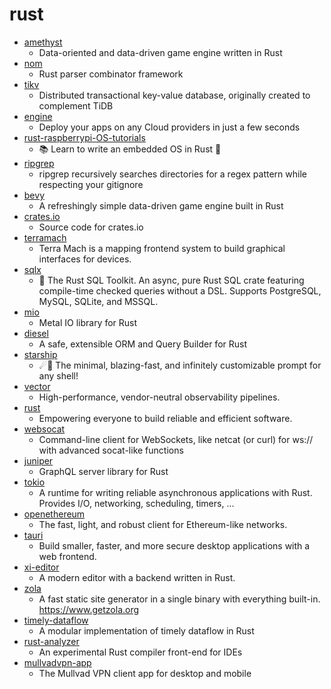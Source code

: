 # rust
- [amethyst](https://github.com/amethyst/amethyst)
  - Data-oriented and data-driven game engine written in Rust
- [nom](https://github.com/Geal/nom)
  - Rust parser combinator framework
- [tikv](https://github.com/tikv/tikv)
  - Distributed transactional key-value database, originally created to complement TiDB
- [engine](https://github.com/Qovery/engine)
  - Deploy your apps on any Cloud providers in just a few seconds
- [rust-raspberrypi-OS-tutorials](https://github.com/rust-embedded/rust-raspberrypi-OS-tutorials)
  - 📚 Learn to write an embedded OS in Rust 🦀
- [ripgrep](https://github.com/BurntSushi/ripgrep)
  - ripgrep recursively searches directories for a regex pattern while respecting your gitignore
- [bevy](https://github.com/bevyengine/bevy)
  - A refreshingly simple data-driven game engine built in Rust
- [crates.io](https://github.com/rust-lang/crates.io)
  - Source code for crates.io
- [terramach](https://github.com/lykhonis/terramach)
  - Terra Mach is a mapping frontend system to build graphical interfaces for devices.
- [sqlx](https://github.com/launchbadge/sqlx)
  - 🧰 The Rust SQL Toolkit. An async, pure Rust SQL crate featuring compile-time checked queries without a DSL. Supports PostgreSQL, MySQL, SQLite, and MSSQL.
- [mio](https://github.com/tokio-rs/mio)
  - Metal IO library for Rust
- [diesel](https://github.com/diesel-rs/diesel)
  - A safe, extensible ORM and Query Builder for Rust
- [starship](https://github.com/starship/starship)
  - ☄🌌️ The minimal, blazing-fast, and infinitely customizable prompt for any shell!
- [vector](https://github.com/timberio/vector)
  - High-performance, vendor-neutral observability pipelines.
- [rust](https://github.com/rust-lang/rust)
  - Empowering everyone to build reliable and efficient software.
- [websocat](https://github.com/vi/websocat)
  - Command-line client for WebSockets, like netcat (or curl) for ws:// with advanced socat-like functions
- [juniper](https://github.com/graphql-rust/juniper)
  - GraphQL server library for Rust
- [tokio](https://github.com/tokio-rs/tokio)
  - A runtime for writing reliable asynchronous applications with Rust. Provides I/O, networking, scheduling, timers, ...
- [openethereum](https://github.com/openethereum/openethereum)
  - The fast, light, and robust client for Ethereum-like networks.
- [tauri](https://github.com/tauri-apps/tauri)
  - Build smaller, faster, and more secure desktop applications with a web frontend.
- [xi-editor](https://github.com/xi-editor/xi-editor)
  - A modern editor with a backend written in Rust.
- [zola](https://github.com/getzola/zola)
  - A fast static site generator in a single binary with everything built-in. https://www.getzola.org
- [timely-dataflow](https://github.com/TimelyDataflow/timely-dataflow)
  - A modular implementation of timely dataflow in Rust
- [rust-analyzer](https://github.com/rust-analyzer/rust-analyzer)
  - An experimental Rust compiler front-end for IDEs
- [mullvadvpn-app](https://github.com/mullvad/mullvadvpn-app)
  - The Mullvad VPN client app for desktop and mobile
